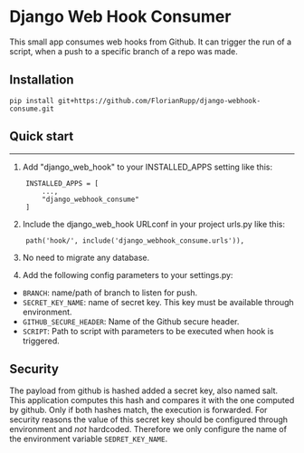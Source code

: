 # Django Web Hook Consumer

This small app consumes web hooks from Github. It can trigger the run of a script, when a push to a specific branch of a repo was made.

## Installation

```pip install git+https://github.com/FlorianRupp/django-webhook-consume.git```

## Quick start
-----------

1. Add "django_web_hook" to your INSTALLED_APPS setting like this:
```
    INSTALLED_APPS = [
        ...,
        "django_webhook_consume" 
    ]
```
2. Include the django_web_hook URLconf in your project urls.py like this:
```
    path('hook/', include('django_webhook_consume.urls')),
```
3. No need to migrate any database.

4. Add the following config parameters to your settings.py:

* ```BRANCH```: name/path of branch to listen for push.
* ```SECRET_KEY_NAME```: name of secret key. This key must be available through environment.
* ```GITHUB_SECURE_HEADER```: Name of the Github secure header.
* ```SCRIPT```: Path to script with parameters to be executed when hook is triggered.


## Security
The payload from github is hashed added a secret key, also named salt. This application
computes this hash and compares it with the one computed by github. Only if both hashes match,
the execution is forwarded. For security reasons the value of this secret key should be configured
through environment and _not_ hardcoded. Therefore we only configure the name of the environment 
variable ```SEDRET_KEY_NAME```. 